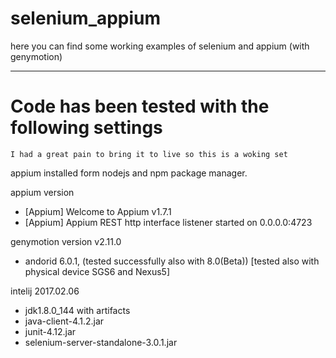 # selenium_appium

here you can find some working examples of selenium and appium (with genymotion) 

------------------
# Code has been tested with the following settings
```
I had a great pain to bring it to live so this is a woking set
```

appium installed form nodejs and npm package manager.

appium version
+ [Appium] Welcome to Appium v1.7.1
+ [Appium] Appium REST http interface listener started on 0.0.0.0:4723

genymotion version
v2.11.0
+ andorid 6.0.1, (tested successfully also with 8.0(Beta))
[tested also with physical device SGS6 and Nexus5]

intelij 2017.02.06  
+ jdk1.8.0_144
with artifacts
+ java-client-4.1.2.jar
+ junit-4.12.jar
+ selenium-server-standalone-3.0.1.jar
